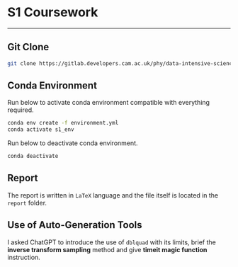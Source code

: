 # S1 Coursework

--------------

## Git Clone
```bash
git clone https://gitlab.developers.cam.ac.uk/phy/data-intensive-science-mphil/assessments/s1_coursework/yz929.git
```

## Conda Environment

Run below to activate conda environment compatible with everything required.
```bash
conda env create -f environment.yml
conda activate s1_env
```

Run below to deactivate conda environment.
```bash
conda deactivate
```

## Report

The report is written in `LaTeX` language and the file itself is located in the `report` folder.

## Use of Auto-Generation Tools
I asked ChatGPT to introduce the use of `dblquad` with its limits, brief the **inverse transform sampling** method and give **timeit magic function** instruction.